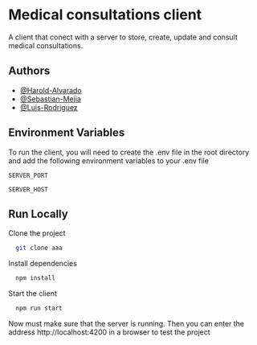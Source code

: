 
# Medical consultations client

A client that conect with a server to store, create, update and consult medical consultations.


## Authors

- [@Harold-Alvarado](https://github.com/HarDep)
- [@Sebastian-Mejia](https://github.com/Sebasmejia123)
- [@Luis-Rodriguez](https://github.com/luismiguel44)


## Environment Variables

To run the client, you will need to create the .env file in the root directory and add the following environment variables to your .env file

`SERVER_PORT`

`SERVER_HOST`


## Run Locally

Clone the project

```bash
  git clone aaa
```

Install dependencies

```bash
  npm install
```

Start the client

```bash
  npm run start
```

Now must make sure that the server is running. Then you can enter the address http://localhost:4200 in a browser to test the project
